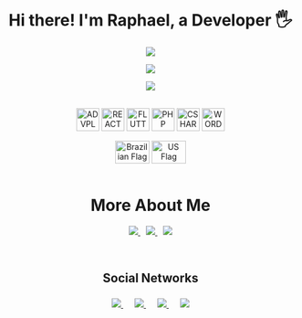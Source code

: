 <!-- Initial Title -->
<h1 align='center'> Hi there! I'm Raphael, a Developer 🖐️</h1>

<!-- Profile -->
<p align='center'>
  <a href='#'>
    <img src="https://github-readme-stats-mu-five-53.vercel.app/api?username=TonelliMG&show_icons=true&count_private=true&title_color=0891b2&text_color=ffffff&icon_color=0891b2&bg_color=1c1917&hide_border=true">
  </a>
</p>

<!-- Contributions -->
<p align="center">
  <a href="#">
    <img src="[![GitHub Streak](https://streak-stats.demolab.com?user=TonelliMG&theme=dark&locale=pt_BR)](https://git.io/streak-stats)">
  </a>
</p>

<!-- Most Used Languages -->
<p align='center'>
  <a href='#'>
    <img src="https://github-readme-stats.vercel.app/api/top-langs/?username=tonellimg&theme=dark">
  </a>
</p>

<!-- Languages and Tools -->
<br>
<div align="center" style="display: inline_block">
  <a href="#"><img align="center" alt="ADVPL" height="40" width="40" src="https://cdn.icon-icons.com/icons2/2148/PNG/512/totvs_icon_131953.png"></a>
  <a href="#"><img align="center" alt="REACT" height="40" width="40" src="https://cdn.icon-icons.com/icons2/2415/PNG/512/react_original_logo_icon_146374.png"></a>
  <a href="#"><img align="center" alt="FLUTTER" height="40" width="40" src="https://cdn.icon-icons.com/icons2/2107/PNG/512/file_type_flutter_icon_130599.png"></a>
  <a href="#"><img align="center" alt="PHP" height="40" width="40" src="https://cdn.icon-icons.com/icons2/2107/PNG/512/file_type_php_icon_130266.png"></a>
  <a href="#"><img align="center" alt="CSHARP" height="40" width="40" src="https://cdn.icon-icons.com/icons2/2415/PNG/512/csharp_original_logo_icon_146578.png"></a>
  <a href="#"><img align="center" alt="WORDPRESS" height="40" width="40" src="https://cdn.icon-icons.com/icons2/836/PNG/512/Wordpress_icon-icons.com_66780.png"></a>
</div>


<!-- Languages -->
<br>
<div align="center" style="display: inline_block">
  <a href="#"><img align="center" alt="Brazilian Flag" height="40" width="60" src="https://upload.wikimedia.org/wikipedia/commons/0/05/Flag_of_Brazil.svg"></a>
  <a href="#"><img align="center" alt="US Flag" height="40" width="60" src="https://png.vector.me/files/images/1/3/132500/united_states_clip_art.jpg"></a>
</div>

<!-- About -->
<br>
<h1 align='center'> More About Me </h1>
<p align='center'>
  <a href='https://resume.io/r/Ev5pKuKl0' style='padding: 10px'>
    <img src="https://img.shields.io/badge/CV-5708ff?style=for-the-badge&logo=c&logoColor=white">
  </a>
  <a href='https://www.jamef.com.br/'>
    <img src="https://img.shields.io/badge/Jamef-FF0000?style=for-the-badge&logoColor=white">
  </a>
  <a href='https://www.linkedin.com/in/tonelliraphael/' style='padding: 10px'>
    <img src="https://img.shields.io/badge/Linkedin-1086e4?style=for-the-badge&logo=linkedin&logoColor=white">
  </a>
</p>

<!-- Social Networks -->
<br>
<h2 align='center'> Social Networks </h2>
<p align='center' style='padding-top: 5px'>
  <a href='https://twitter.com/TonelliMG' style='padding: 10px'>
    <img src="https://img.shields.io/badge/Twitter-23b8fe?style=for-the-badge&logo=twitter&logoColor=white">
  </a>
  <a href='https://instagram.com/tonelli_oficial' style='padding: 10px'>
    <img src="https://img.shields.io/badge/Instagram-E4405F?style=for-the-badge&logo=instagram&logoColor=white">
  </a>
  <a href='https://www.youtube.com/c/BoyraphapixBR' style='padding: 10px'>
    <img src="https://img.shields.io/badge/YouTube-FF0000?style=for-the-badge&logo=youtube&logoColor=white">
  </a>
  <a href='https://www.twitch.tv/Boyraphapix' style='padding: 10px'>
    <img src="https://img.shields.io/badge/Twitch-9146FF?style=for-the-badge&logo=twitch&logoColor=white">
  </a>
</p>
